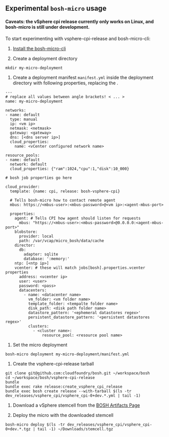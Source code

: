 ## Experimental `bosh-micro` usage

#### Caveats: the vSphere cpi release currently only works on Linux, and bosh-micro is still under development.

To start experimenting with vsphere-cpi-release and bosh-micro-cli:

1. [Install the bosh-micro-cli](https://github.com/cloudfoundry/bosh-micro-cli#set-up-a-workstation-for-development)

1. Create a deployment directory

```
mkdir my-micro-deployment
```

1. Create a deployment manifest `manifest.yml` inside the deployment directory with following properties, replacing the <values>.

```
---
# replace all values between angle brackets! < ... >
name: my-micro-deployment

networks:
- name: default
  type: manual
  ip: <vm ip>
  netmask: <netmask>
  gateway: <gateway>
  dns: [<dns server ip>]
  cloud_properties:
    name: <vCenter configured network name>

resource_pools:
- name: default
  network: default
  cloud_properties: {"ram":1024,"cpu":1,"disk":10_000}

# bosh job properties go here

cloud_provider:
  template: {name: cpi, release: bosh-vsphere-cpi}

  # Tells bosh-micro how to contact remote agent
  mbus: https://<mbus-user>:<mbus-password>@<vm ip>:<agent-mbus-port>

  properties:
    agent: # Tells CPI how agent should listen for requests
      mbus: "https://<mbus-user>:<mbus-password>@0.0.0.0:<agent-mbus-port>"
    blobstore:
      provider: local
      path: /var/vcap/micro_bosh/data/cache
    director:
      db:
        adapter: sqlite
        database: ':memory:'
    ntp: [<ntp ip>]
    vcenter: # these will match jobs[bosh].properties.vcenter properties
      address: <vcenter ip>
      user: <user>
      password: <pass>
      datacenters:
        - name: <datacenter name>
          vm_folder: <vm folder name>
          template_folder: <tempalte folder name>
          disk_path: <disk path folder name>
          datastore_pattern: '<ephemeral datastores regex>'
          persistent_datastore_pattern: '<persistent datastores regex>'
          clusters:
            - <cluster name>:
                resource_pool: <resource pool name>
```

1. Set the micro deployment

```
bosh-micro deployment my-micro-deployment/manifest.yml
```

1. Create the vsphere-cpi-release tarball

```
git clone git@github.com:cloudfoundry/bosh.git ~/workspace/bosh
cd ~/workspace/bosh/vsphere-cpi-release
bundle
bundle exec rake release:create_vsphere_cpi_release
bundle exec bosh create release --with-tarball $(ls -tr dev_releases/vsphere_cpi/vsphere_cpi-0+dev.*.yml | tail -1)
```

1. Download a vSphere stemcell from the [BOSH Artifacts Page](http://boshartifacts.cloudfoundry.org/file_collections?type=stemcells)

1. Deploy the micro with the downloaded stemcell

```
bosh-micro deploy $(ls -tr dev_releases/vsphere_cpi/vsphere_cpi-0+dev.*.tgz | tail -1) ~/Downloads/stemcell.tgz
```

